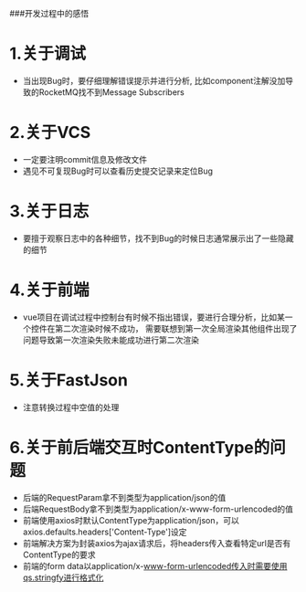 ###开发过程中的感悟
# 1.关于调试
- 当出现Bug时，要仔细理解错误提示并进行分析,
  比如component注解没加导致的RocketMQ找不到Message Subscribers
# 2.关于VCS
- 一定要注明commit信息及修改文件
- 遇见不可复现Bug时可以查看历史提交记录来定位Bug
# 3.关于日志
- 要擅于观察日志中的各种细节，找不到Bug的时候日志通常展示出了一些隐藏的细节
# 4.关于前端
- vue项目在调试过程中控制台有时候不指出错误，要进行合理分析，比如某一个控件在第二次渲染时候不成功，
  需要联想到第一次全局渲染其他组件出现了问题导致第一次渲染失败未能成功进行第二次渲染
# 5.关于FastJson
- 注意转换过程中空值的处理
# 6.关于前后端交互时ContentType的问题
- 后端的RequestParam拿不到类型为application/json的值
- 后端RequestBody拿不到类型为application/x-www-form-urlencoded的值
- 前端使用axios时默认ContentType为application/json，可以axios.defaults.headers\['Content-Type'\]设定
- 前端解决方案为封装axios为ajax请求后，将headers传入查看特定url是否有ContentType的要求
- 前端的form data以application/x-www-form-urlencoded传入时需要使用qs.stringfy进行格式化
